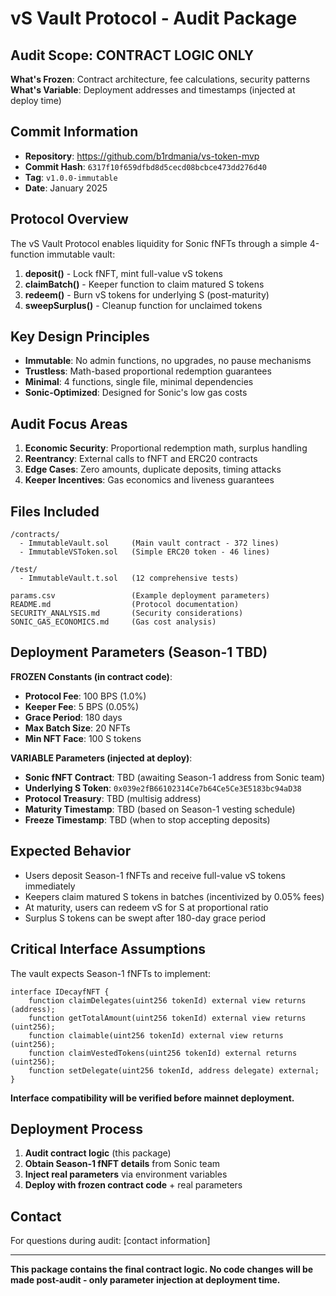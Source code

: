 # vS Vault Protocol - Audit Package

## Audit Scope: CONTRACT LOGIC ONLY

**What's Frozen**: Contract architecture, fee calculations, security patterns  
**What's Variable**: Deployment addresses and timestamps (injected at deploy time)

## Commit Information
- **Repository**: https://github.com/b1rdmania/vs-token-mvp
- **Commit Hash**: `6317f10f659dfbd8d5cecd08bcbce473dd276d40`
- **Tag**: `v1.0.0-immutable`
- **Date**: January 2025

## Protocol Overview
The vS Vault Protocol enables liquidity for Sonic fNFTs through a simple 4-function immutable vault:

1. **deposit()** - Lock fNFT, mint full-value vS tokens
2. **claimBatch()** - Keeper function to claim matured S tokens
3. **redeem()** - Burn vS tokens for underlying S (post-maturity)
4. **sweepSurplus()** - Cleanup function for unclaimed tokens

## Key Design Principles
- **Immutable**: No admin functions, no upgrades, no pause mechanisms
- **Trustless**: Math-based proportional redemption guarantees
- **Minimal**: 4 functions, single file, minimal dependencies
- **Sonic-Optimized**: Designed for Sonic's low gas costs

## Audit Focus Areas
1. **Economic Security**: Proportional redemption math, surplus handling
2. **Reentrancy**: External calls to fNFT and ERC20 contracts
3. **Edge Cases**: Zero amounts, duplicate deposits, timing attacks
4. **Keeper Incentives**: Gas economics and liveness guarantees

## Files Included
```
/contracts/
  - ImmutableVault.sol     (Main vault contract - 372 lines)
  - ImmutableVSToken.sol   (Simple ERC20 token - 46 lines)

/test/
  - ImmutableVault.t.sol   (12 comprehensive tests)

params.csv                 (Example deployment parameters)
README.md                  (Protocol documentation)
SECURITY_ANALYSIS.md       (Security considerations)
SONIC_GAS_ECONOMICS.md     (Gas cost analysis)
```

## Deployment Parameters (Season-1 TBD)

**FROZEN Constants (in contract code)**:
- **Protocol Fee**: 100 BPS (1.0%)
- **Keeper Fee**: 5 BPS (0.05%)
- **Grace Period**: 180 days
- **Max Batch Size**: 20 NFTs
- **Min NFT Face**: 100 S tokens

**VARIABLE Parameters (injected at deploy)**:
- **Sonic fNFT Contract**: TBD (awaiting Season-1 address from Sonic team)
- **Underlying S Token**: `0x039e2fB66102314Ce7b64Ce5Ce3E5183bc94aD38`
- **Protocol Treasury**: TBD (multisig address)
- **Maturity Timestamp**: TBD (based on Season-1 vesting schedule)
- **Freeze Timestamp**: TBD (when to stop accepting deposits)

## Expected Behavior
- Users deposit Season-1 fNFTs and receive full-value vS tokens immediately
- Keepers claim matured S tokens in batches (incentivized by 0.05% fees)
- At maturity, users can redeem vS for S at proportional ratio
- Surplus S tokens can be swept after 180-day grace period

## Critical Interface Assumptions
The vault expects Season-1 fNFTs to implement:
```solidity
interface IDecayfNFT {
    function claimDelegates(uint256 tokenId) external view returns (address);
    function getTotalAmount(uint256 tokenId) external view returns (uint256);
    function claimable(uint256 tokenId) external view returns (uint256);
    function claimVestedTokens(uint256 tokenId) external returns (uint256);
    function setDelegate(uint256 tokenId, address delegate) external;
}
```

**Interface compatibility will be verified before mainnet deployment.**

## Deployment Process
1. **Audit contract logic** (this package)
2. **Obtain Season-1 fNFT details** from Sonic team
3. **Inject real parameters** via environment variables
4. **Deploy with frozen contract code** + real parameters

## Contact
For questions during audit: [contact information]

---

**This package contains the final contract logic. No code changes will be made post-audit - only parameter injection at deployment time.** 
